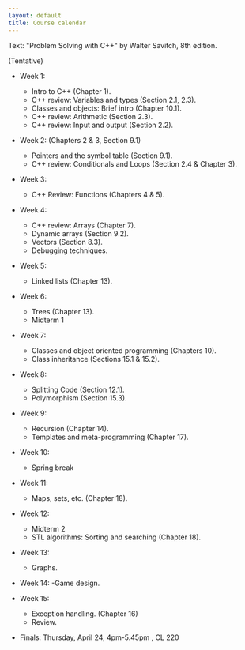 ```yaml
---
layout: default
title: Course calendar
---
```


Text: "Problem Solving with C++" by Walter Savitch, 8th edition.

(Tentative)

* Week 1:
    - Intro to C++ (Chapter 1).
    - C++ review: Variables and types (Section 2.1, 2.3).
    - Classes and objects: Brief intro (Chapter 10.1).
    - C++ review: Arithmetic (Section 2.3).
    - C++ review: Input and output (Section 2.2).
 
   
* Week 2:
      (Chapters 2 \& 3, Section 9.1)
    - Pointers and the symbol table (Section 9.1).
    - C++ review: Conditionals and Loops (Section 2.4 \& Chapter 3). 
    
    
* Week 3: 
    - C++ Review: Functions (Chapters 4 \& 5).
    


* Week 4:
    - C++ review: Arrays (Chapter 7).
    - Dynamic arrays (Section 9.2).
    - Vectors (Section 8.3).
    - Debugging techniques. 


* Week 5:
    - Linked lists (Chapter 13).
    

* Week 6: 
    - Trees (Chapter 13).
    - Midterm 1   


* Week 7:
    - Classes and object oriented programming (Chapters 10).
    - Class inheritance (Sections 15.1 \& 15.2).
    


* Week 8:
    - Splitting Code (Section 12.1). 
    - Polymorphism (Section 15.3).


* Week 9:
    - Recursion (Chapter 14). 
    - Templates and meta-programming  (Chapter 17).
    

* Week 10:
    - Spring break


* Week 11:
    - Maps, sets, etc. (Chapter 18).


* Week 12:
    - Midterm 2
    - STL algorithms: Sorting and searching (Chapter 18).
    

* Week 13:
    - Graphs.   


* Week 14:
    -Game design. 
     

* Week 15:
    - Exception handling. (Chapter 16)
    - Review.
    

* Finals: Thursday, April 24, 4pm-5.45pm , CL 220
    
